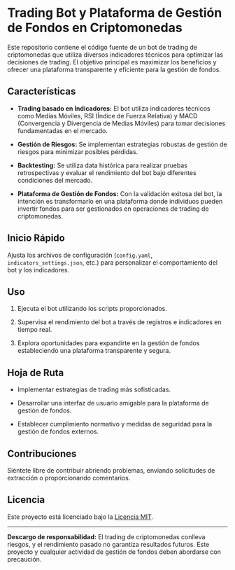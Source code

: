 # Trading Bot y Plataforma de Gestión de Fondos en Criptomonedas

Este repositorio contiene el código fuente de un bot de trading de criptomonedas que utiliza diversos indicadores técnicos para optimizar las decisiones de trading. El objetivo principal es maximizar los beneficios y ofrecer una plataforma transparente y eficiente para la gestión de fondos.

## Características

- **Trading basado en Indicadores:** El bot utiliza indicadores técnicos como Medias Móviles, RSI (Índice de Fuerza Relativa) y MACD (Convergencia y Divergencia de Medias Móviles) para tomar decisiones fundamentadas en el mercado.

- **Gestión de Riesgos:** Se implementan estrategias robustas de gestión de riesgos para minimizar posibles pérdidas.

- **Backtesting:** Se utiliza data histórica para realizar pruebas retrospectivas y evaluar el rendimiento del bot bajo diferentes condiciones del mercado.

- **Plataforma de Gestión de Fondos:** Con la validación exitosa del bot, la intención es transformarlo en una plataforma donde individuos pueden invertir fondos para ser gestionados en operaciones de trading de criptomonedas.

## Inicio Rápido

Ajusta los archivos de configuración (`config.yaml`, `indicators_settings.json`, etc.) para personalizar el comportamiento del bot y los indicadores.

## Uso

1. Ejecuta el bot utilizando los scripts proporcionados.

2. Supervisa el rendimiento del bot a través de registros e indicadores en tiempo real.

3. Explora oportunidades para expandirte en la gestión de fondos estableciendo una plataforma transparente y segura.

## Hoja de Ruta

- Implementar estrategias de trading más sofisticadas.

- Desarrollar una interfaz de usuario amigable para la plataforma de gestión de fondos.

- Establecer cumplimiento normativo y medidas de seguridad para la gestión de fondos externos.

## Contribuciones

Siéntete libre de contribuir abriendo problemas, enviando solicitudes de extracción o proporcionando comentarios.

## Licencia

Este proyecto está licenciado bajo la [Licencia MIT](LICENSE).

---

**Descargo de responsabilidad:** El trading de criptomonedas conlleva riesgos, y el rendimiento pasado no garantiza resultados futuros. Este proyecto y cualquier actividad de gestión de fondos deben abordarse con precaución.
